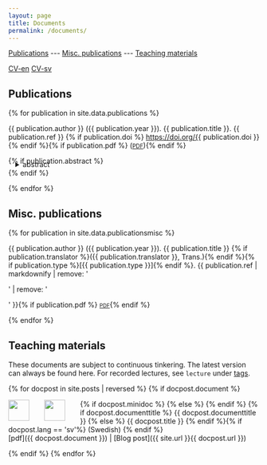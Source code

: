 ```yaml
---
layout: page
title: Documents
permalink: /documents/
---
```



[Publications](#publications) --- [Misc. publications](#misc-publications) --- [Teaching materials](#teaching-materials)

[CV-en](/documents/hallberg-cv-en.pdf)
[CV-sv](/documents/hallberg-cv-sv.pdf)


## Publications

{% for publication in site.data.publications  %}

{{ publication.author }}
({{ publication.year }}).
{{ publication.title }}.
{{ publication.ref }} <!--
-->{% if publication.doi %}
  <a href="https://doi.org/{{ publication.doi }}">https://doi.org/{{ publication.doi }}</a>
{% endif %}<!--
-->{% if publication.pdf %} (<a href="{{ publication.pdf }}" style="font-size: 80%">PDF</a>){% endif %}
<!-- abstract --> {% if publication.abstract %}
<details style="margin-top: -.7em; margin-left: 1em">
<summary>abstract</summary>
  <span class="date">{{ publication.abstract | markdownify }}</span>
</details>
{% endif %}

{% endfor %}

## Misc. publications

{% for publication in site.data.publicationsmisc  %}


{{ publication.author }}
({{ publication.year }}). {{ publication.title }}
{% if publication.translator %}({{ publication.translator }}, Trans.){% endif %}<!--
-->{% if publication.type %}[{{ publication.type }}]{% endif %}.
{{ publication.ref | markdownify | remove: '<p>' | remove: '</p>' }}<!--
-->{% if publication.pdf %} <a href="{{ publication.pdf }}" style="font-size: 75%">PDF</a>{% endif %}

{% endfor %}


## Teaching materials

These documents are subject to continuous tinkering. The latest version can always be found here. For recorded lectures, see `lecture` under <a href='{{ site.baseurl }}/tags/'>tags</a>.

{% for docpost in site.posts | reversed %}
{% if docpost.document %} 


{% if docpost.minidoc %}
<a href="{{ docpost.document }}"><img style="width: 3em; height: 3em; float: left; margin-right: 30px" src="{{ docpost.minidoc }}"></a>
  {% else %}
<a href="{{ docpost.document }}"><img style="width: 3em; height: 3em; float: left; margin-right: 30px" src="{{ docpost.thumbnail }}"></a>
{%  endif %}
{% if docpost.documenttitle %}
  {{ docpost.documenttitle }}
  {% else %}
  {{ docpost.title }}
{% endif %}<!--
-->{% if docpost.lang == 'sv'%}
<span class="date">(Swedish)</span>
{% endif %}<br>
<span class="publink">[pdf]({{ docpost.document }}) | [Blog post]({{ site.url }}{{ docpost.url }})</span>
<!-- <span class="date"> -->
<!-- &emsp;{% for tag in docpost.tags %} -{{tag}}{% endfor %} -->
<!-- </span> -->


{% endif %}
{% endfor %}
